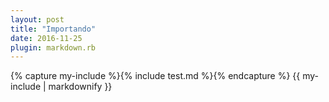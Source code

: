```yaml
---
layout: post
title: "Importando"
date: 2016-11-25
plugin: markdown.rb
---
```


<div class="tab">
    {% capture my-include %}{% include test.md %}{% endcapture %}
    {{ my-include | markdownify }}
</div>
